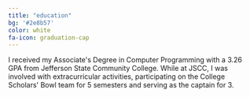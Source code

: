 ```yaml
---
title: "education"
bg: '#2e8b57'
color: white
fa-icon: graduation-cap
---
```


I received my Associate's Degree in Computer Programming with a 3.26 GPA from Jefferson State Community College. While at JSCC, I was involved with extracurricular activities, participating on the College Scholars' Bowl team for 5 semesters and serving as the captain for 3.

